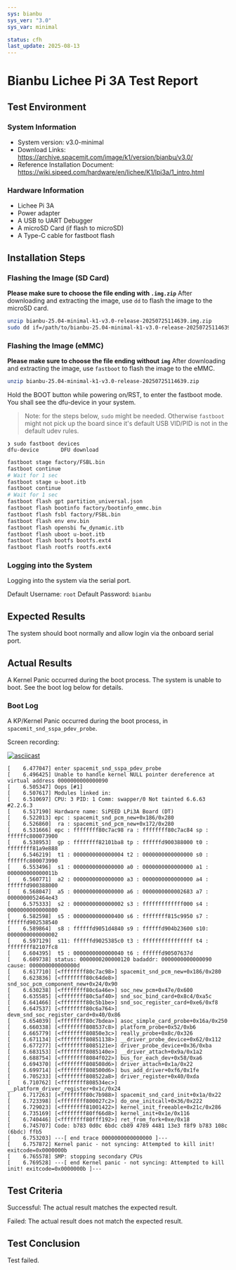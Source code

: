 ```yaml
---
sys: bianbu
sys_ver: "3.0"
sys_var: minimal

status: cfh
last_update: 2025-08-13
---
```


# Bianbu Lichee Pi 3A Test Report

## Test Environment

### System Information

- System version: v3.0-minimal
- Download Links: https://archive.spacemit.com/image/k1/version/bianbu/v3.0/
- Reference Installation Document: https://wiki.sipeed.com/hardware/en/lichee/K1/lpi3a/1_intro.html

### Hardware Information

- Lichee Pi 3A
- Power adapter
- A USB to UART Debugger
- A microSD Card (if flash to microSD)
- A Type-C cable for fastboot flash

## Installation Steps

### Flashing the Image (SD Card)

**Please make sure to choose the file ending with `.img.zip`**
After downloading and extracting the image, use `dd` to flash the image to the microSD card.

```bash
unzip bianbu-25.04-minimal-k1-v3.0-release-20250725114639.img.zip
sudo dd if=/path/to/bianbu-25.04-minimal-k1-v3.0-release-20250725114639.img of=/dev/your-device bs=1M status=progress
```

### Flashing the Image (eMMC)

**Please make sure to choose the file ending without `img`**
After downloading and extracting the image, use `fastboot` to flash the image to the eMMC.

```bash
unzip bianbu-25.04-minimal-k1-v3.0-release-20250725114639.zip
```

Hold the BOOT button while powering on/RST, to enter the fastboot mode. You shall see the dfu-device in your system.

> Note: for the steps below, `sudo` might be needed.
> Otherwise `fastboot` might not pick up the board since it's default USB VID/PID is not in the default udev rules.

```log
❯ sudo fastboot devices
dfu-device       DFU download
```

```bash
fastboot stage factory/FSBL.bin
fastboot continue
# Wait for 1 sec
fastboot stage u-boot.itb
fastboot continue
# Wait for 1 sec
fastboot flash gpt partition_universal.json
fastboot flash bootinfo factory/bootinfo_emmc.bin
fastboot flash fsbl factory/FSBL.bin
fastboot flash env env.bin
fastboot flash opensbi fw_dynamic.itb
fastboot flash uboot u-boot.itb
fastboot flash bootfs bootfs.ext4
fastboot flash rootfs rootfs.ext4
```

### Logging into the System

Logging into the system via the serial port.

Default Username: `root`
Default Password: `bianbu`

## Expected Results

The system should boot normally and allow login via the onboard serial port.

## Actual Results

A Kernel Panic occurred during the boot process. The system is unable to boot. See the boot log below for details.

### Boot Log

A KP/Kernel Panic occurred during the boot process, in `spacemit_snd_sspa_pdev_probe`.

Screen recording:

[![asciicast](https://asciinema.org/a/dqzTfBfJ2rfdJXsYzqK7PrTaB.svg)](https://asciinema.org/a/dqzTfBfJ2rfdJXsYzqK7PrTaB)

```log
[    6.477047] enter spacemit_snd_sspa_pdev_probe                                                                       
[    6.496425] Unable to handle kernel NULL pointer dereference at virtual address 0000000000000090                     
[    6.505347] Oops [#1]                                                                                                
[    6.507617] Modules linked in:                                                                                       
[    6.510697] CPU: 3 PID: 1 Comm: swapper/0 Not tainted 6.6.63 #2.2.6.3                                                
[    6.517190] Hardware name: SiPEED LPi3A Board (DT)                                                                   
[    6.522013] epc : spacemit_snd_pcm_new+0x186/0x280                                                                   
[    6.526860]  ra : spacemit_snd_pcm_new+0x172/0x280                                                                   
[    6.531666] epc : ffffffff80c7ac98 ra : ffffffff80c7ac84 sp : ffffffc800073900                                       
[    6.538953]  gp : ffffffff82101ba8 tp : ffffffd900388000 t0 : ffffffff81a9e888                                       
[    6.546219]  t1 : 0000000000000004 t2 : 0000000000000000 s0 : ffffffc800073990                                       
[    6.553496]  s1 : 0000000000000000 a0 : 0000000000000000 a1 : 000000000000011b                                       
[    6.560771]  a2 : 0000000000000000 a3 : 0000000000000000 a4 : ffffffd900388000                                       
[    6.568047]  a5 : 0000000000000000 a6 : 0000000000002683 a7 : 0000000052464e43                                       
[    6.575333]  s2 : 0000000000000002 s3 : fffffffffffff000 s4 : 0000000000000800                                       
[    6.582598]  s5 : 0000000000000400 s6 : ffffffff815c9950 s7 : ffffffd902538540                                       
[    6.589864]  s8 : ffffffd9051d4840 s9 : ffffffd904b23600 s10: 0000000000000002                                       
[    6.597129]  s11: ffffffd9025385c0 t3 : ffffffffffffffff t4 : ffffffff82107fc8                                       
[    6.604395]  t5 : 0000000000000040 t6 : ffffffd90507637d                                                             
[    6.609738] status: 0000000200000120 badaddr: 0000000000000090 cause: 000000000000000d                               
[    6.617710] [<ffffffff80c7ac98>] spacemit_snd_pcm_new+0x186/0x280                                                    
[    6.623836] [<ffffffff80c64de8>] snd_soc_pcm_component_new+0x24/0x90                                                 
[    6.630238] [<ffffffff80c6a46e>] soc_new_pcm+0x47e/0x600                                                             
[    6.635585] [<ffffffff80c5af40>] snd_soc_bind_card+0x8c4/0xa5c                                                       
[    6.641466] [<ffffffff80c5b1be>] snd_soc_register_card+0xe6/0xf8                                                     
[    6.647537] [<ffffffff80c6a764>] devm_snd_soc_register_card+0x40/0x86 
[    6.654039] [<ffffffff80c7bdea>] asoc_simple_card_probe+0x16a/0x250                                                  
[    6.660338] [<ffffffff808537c8>] platform_probe+0x52/0xb6                                                            
[    6.665779] [<ffffffff80850e3c>] really_probe+0x8c/0x326                                                             
[    6.671134] [<ffffffff80851138>] __driver_probe_device+0x62/0x112                                                    
[    6.677277] [<ffffffff8085121e>] driver_probe_device+0x36/0xba                                                       
[    6.683153] [<ffffffff8085140e>] __driver_attach+0x9a/0x1a2                                                          
[    6.688754] [<ffffffff8084f022>] bus_for_each_dev+0x58/0xa6                                                          
[    6.694370] [<ffffffff808508d6>] driver_attach+0x1a/0x22                                                             
[    6.699714] [<ffffffff808500d6>] bus_add_driver+0xf6/0x1fe                                                           
[    6.705233] [<ffffffff808522a8>] driver_register+0x40/0xda                                                           
[    6.710762] [<ffffffff808534ec>] __platform_driver_register+0x1c/0x24                                                
[    6.717263] [<ffffffff80c7b988>] spacemit_snd_card_init+0x1a/0x22                                                    
[    6.723398] [<ffffffff800027c2>] do_one_initcall+0x36/0x222                                                          
[    6.729023] [<ffffffff81001422>] kernel_init_freeable+0x21c/0x286                                                    
[    6.735169] [<ffffffff80ff66d8>] kernel_init+0x1e/0x116                                                              
[    6.740446] [<ffffffff80fff192>] ret_from_fork+0xe/0x18                                                              
[    6.745707] Code: b783 0d0c 6bdc cb89 4789 4481 13e3 f8f9 b783 108c (6bdc) ffb5                                      
[    6.753203] ---[ end trace 0000000000000000 ]---                                                                     
[    6.757872] Kernel panic - not syncing: Attempted to kill init! exitcode=0x0000000b                                  
[    6.765578] SMP: stopping secondary CPUs                                                                             
[    6.769528] ---[ end Kernel panic - not syncing: Attempted to kill init! exitcode=0x0000000b ]--- 
```

## Test Criteria

Successful: The actual result matches the expected result.

Failed: The actual result does not match the expected result.

## Test Conclusion

Test failed.
